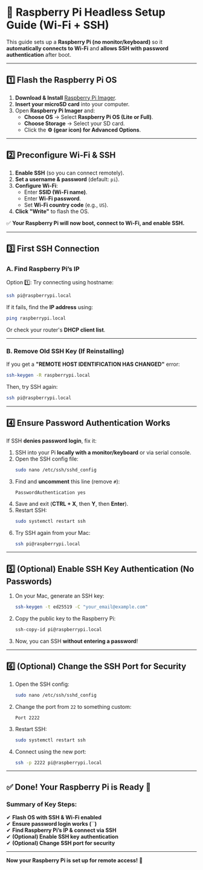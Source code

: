 # 🚀 Raspberry Pi Headless Setup Guide (Wi-Fi + SSH)

This guide sets up a **Raspberry Pi (no monitor/keyboard)** so it **automatically connects to Wi-Fi** and **allows SSH with password authentication** after boot.

---

## 1️⃣ Flash the Raspberry Pi OS

1. **Download & Install** [Raspberry Pi Imager](https://www.raspberrypi.com/software/).
2. **Insert your microSD card** into your computer.
3. Open **Raspberry Pi Imager** and:
   - **Choose OS** → Select **Raspberry Pi OS (Lite or Full)**.
   - **Choose Storage** → Select your SD card.
   - Click the **⚙️ (gear icon) for Advanced Options**.

---

## 2️⃣ Preconfigure Wi-Fi & SSH

1. **Enable SSH** (so you can connect remotely).
2. **Set a username & password** (default: `pi`).
3. **Configure Wi-Fi**:
   - Enter **SSID (Wi-Fi name)**.
   - Enter **Wi-Fi password**.
   - Set **Wi-Fi country code** (e.g., `US`).
4. **Click "Write"** to flash the OS.

✅ **Your Raspberry Pi will now boot, connect to Wi-Fi, and enable SSH.**

---

## 3️⃣ First SSH Connection

### A. Find Raspberry Pi’s IP

Option 1️⃣: Try connecting using hostname:

```sh
ssh pi@raspberrypi.local
```

If it fails, find the **IP address** using:

```sh
ping raspberrypi.local
```

Or check your router's **DHCP client list**.

---

### B. Remove Old SSH Key (If Reinstalling)

If you get a **"REMOTE HOST IDENTIFICATION HAS CHANGED"** error:

```sh
ssh-keygen -R raspberrypi.local
```

Then, try SSH again:

```sh
ssh pi@raspberrypi.local
```

---

## 4️⃣ Ensure Password Authentication Works

If SSH **denies password login**, fix it:

1. SSH into your Pi **locally with a monitor/keyboard** or via serial console.
2. Open the SSH config file:
   ```sh
   sudo nano /etc/ssh/sshd_config
   ```
3. Find and **uncomment** this line (remove `#`):
   ```
   PasswordAuthentication yes
   ```
4. Save and exit (**CTRL + X**, then **Y**, then **Enter**).
5. Restart SSH:
   ```sh
   sudo systemctl restart ssh
   ```
6. Try SSH again from your Mac:
   ```sh
   ssh pi@raspberrypi.local
   ```

---

## 5️⃣ (Optional) Enable SSH Key Authentication (No Passwords)

1. On your Mac, generate an SSH key:
   ```sh
   ssh-keygen -t ed25519 -C "your_email@example.com"
   ```
2. Copy the public key to the Raspberry Pi:
   ```sh
   ssh-copy-id pi@raspberrypi.local
   ```
3. Now, you can SSH **without entering a password**!

---

## 6️⃣ (Optional) Change the SSH Port for Security

1. Open the SSH config:
   ```sh
   sudo nano /etc/ssh/sshd_config
   ```
2. Change the port from `22` to something custom:
   ```
   Port 2222
   ```
3. Restart SSH:
   ```sh
   sudo systemctl restart ssh
   ```
4. Connect using the new port:
   ```sh
   ssh -p 2222 pi@raspberrypi.local
   ```

---

## ✅ Done! Your Raspberry Pi is Ready 🎉

### Summary of Key Steps:

✔ **Flash OS with SSH & Wi-Fi enabled**\
✔ **Ensure password login works (**``**)**\
✔ **Find Raspberry Pi’s IP & connect via SSH**\
✔ **(Optional) Enable SSH key authentication**\
✔ **(Optional) Change SSH port for security**

---

**Now your Raspberry Pi is set up for remote access!** 🚀

